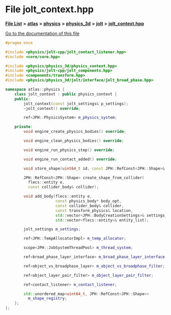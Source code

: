

# File jolt\_context.hpp

[**File List**](files.md) **>** [**atlas**](dir_1e6ffef027cfcf7ded3287660b505c9f.md) **>** [**physics**](dir_40e4880a491f87475db52b6f14fdb765.md) **>** [**physics\_3d**](dir_ab5034a21b7aebf79f76e5e8638ac885.md) **>** [**jolt**](dir_3d876be8cd66de39c1e103aa97223d9b.md) **>** [**jolt\_context.hpp**](jolt__context_8hpp.md)

[Go to the documentation of this file](jolt__context_8hpp.md)


```C++
#pragma once

#include <physics/jolt-cpp/jolt_contact_listener.hpp>
#include <core/core.hpp>

#include <physics/physics_3d/physics_context.hpp>
#include <physics/jolt-cpp/jolt_components.hpp>
#include <components/transform.hpp>
#include <physics/physics_3d/jolt/interface/jolt_broad_phase.hpp>

namespace atlas::physics {
    class jolt_context : public physics_context {
    public:
        jolt_context(const jolt_settings& p_settings);
        ~jolt_context() override;

        ref<JPH::PhysicsSystem> m_physics_system;

    private:
        void engine_create_physics_bodies() override;

        void engine_clean_physics_bodies() override;

        void engine_run_physics_step() override;

        void engine_run_contact_added() override;

        void store_shape(uint64_t id, const JPH::RefConst<JPH::Shape>& shape);

        JPH::RefConst<JPH::Shape> create_shape_from_collider(
          flecs::entity e,
          const collider_body& collider);

        void add_body(flecs::entity e,
                      const physics_body* body_opt,
                      const collider_body& collider,
                      const transform_physics& location,
                      std::vector<JPH::BodyCreationSettings>& settings_list,
                      std::vector<flecs::entity>& entity_list);

        jolt_settings m_settings;

        ref<JPH::TempAllocatorImpl> m_temp_allocator;

        scope<JPH::JobSystemThreadPool> m_thread_system;

        ref<broad_phase_layer_interface> m_broad_phase_layer_interface;

        ref<object_vs_broadphase_layer> m_object_vs_broadphase_filter;

        ref<object_layer_pair_filter> m_object_layer_pair_filter;

        ref<contact_listener> m_contact_listener;

        std::unordered_map<uint64_t, JPH::RefConst<JPH::Shape>>
          m_shape_registry;
    };
};
```


